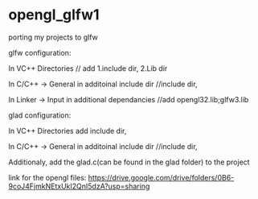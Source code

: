 # opengl_glfw1
porting my projects to glfw


glfw configuration:

In VC++ Directories // add 1.include dir, 2.Lib dir

In C/C++ -> General in additoinal include dir //include dir,

In Linker -> Input in additional dependancies //add opengl32.lib;glfw3.lib


glad configuration:

In VC++ Directories add include dir,

In C/C++ -> General in additoinal include dir //include dir,

Additionaly, add the glad.c(can be found in the glad folder) to the project


link for the opengl files:
https://drive.google.com/drive/folders/0B6-9coJ4FjmkNEtxUkI2QnI5dzA?usp=sharing